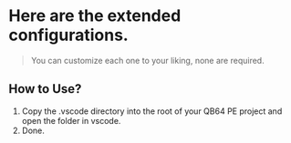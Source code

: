 # Here are the extended configurations.

> You can customize each one to your liking, none are required.

## How to Use?

1. Copy the .vscode directory into the root of your QB64 PE project and open the folder in vscode. 
2. Done.
